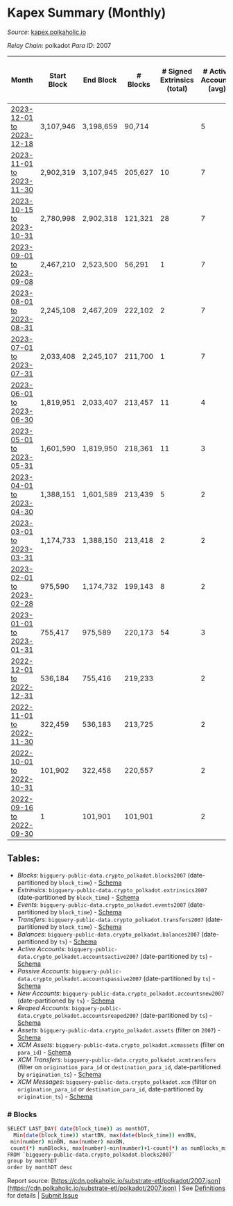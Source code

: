 # Kapex Summary (Monthly)

_Source_: [kapex.polkaholic.io](https://kapex.polkaholic.io)

*Relay Chain*: polkadot
*Para ID*: 2007



| Month | Start Block | End Block | # Blocks | # Signed Extrinsics (total) | # Active Accounts (avg) | # Addresses with Balances (max) | Issues |
| ----- | ----------- | --------- | -------- | --------------------------- | ----------------------- | ------------------------------- | ------ |
| [2023-12-01 to 2023-12-18](/polkadot/2007-kapex/2023-12-31.md) | 3,107,946 | 3,198,659 | 90,714 |  | 5 | 1,080 | -   |   
| [2023-11-01 to 2023-11-30](/polkadot/2007-kapex/2023-11-30.md) | 2,902,319 | 3,107,945 | 205,627 | 10 | 7 | 1,080 | -   |   
| [2023-10-15 to 2023-10-31](/polkadot/2007-kapex/2023-10-31.md) | 2,780,998 | 2,902,318 | 121,321 | 28 | 7 | 1,077 | -   |   
| [2023-09-01 to 2023-09-08](/polkadot/2007-kapex/2023-09-30.md) | 2,467,210 | 2,523,500 | 56,291 | 1 | 7 | 1,065 | -  **BROKEN**  |   
| [2023-08-01 to 2023-08-31](/polkadot/2007-kapex/2023-08-31.md) | 2,245,108 | 2,467,209 | 222,102 | 2 | 7 | 1,065 | -   |   
| [2023-07-01 to 2023-07-31](/polkadot/2007-kapex/2023-07-31.md) | 2,033,408 | 2,245,107 | 211,700 | 1 | 7 | 1,063 | -   |   
| [2023-06-01 to 2023-06-30](/polkadot/2007-kapex/2023-06-30.md) | 1,819,951 | 2,033,407 | 213,457 | 11 | 4 | 1,063 | -   |   
| [2023-05-01 to 2023-05-31](/polkadot/2007-kapex/2023-05-31.md) | 1,601,590 | 1,819,950 | 218,361 | 11 | 3 | 1,060 | -   |   
| [2023-04-01 to 2023-04-30](/polkadot/2007-kapex/2023-04-30.md) | 1,388,151 | 1,601,589 | 213,439 | 5 | 2 | 1,058 | -   |   
| [2023-03-01 to 2023-03-31](/polkadot/2007-kapex/2023-03-31.md) | 1,174,733 | 1,388,150 | 213,418 | 2 | 2 | 1,055 | -   |   
| [2023-02-01 to 2023-02-28](/polkadot/2007-kapex/2023-02-28.md) | 975,590 | 1,174,732 | 199,143 | 8 | 2 | 1,054 | -   |   
| [2023-01-01 to 2023-01-31](/polkadot/2007-kapex/2023-01-31.md) | 755,417 | 975,589 | 220,173 | 54 | 3 | 1,052 | -   |   
| [2022-12-01 to 2022-12-31](/polkadot/2007-kapex/2022-12-31.md) | 536,184 | 755,416 | 219,233 |  | 2 | 3 | -   |   
| [2022-11-01 to 2022-11-30](/polkadot/2007-kapex/2022-11-30.md) | 322,459 | 536,183 | 213,725 |  | 2 | 3 | -   |   
| [2022-10-01 to 2022-10-31](/polkadot/2007-kapex/2022-10-31.md) | 101,902 | 322,458 | 220,557 |  | 2 | 3 | -   |   
| [2022-09-16 to 2022-09-30](/polkadot/2007-kapex/2022-09-30.md) | 1 | 101,901 | 101,901 |  | 2 | 3 | -   |   

## Tables:

* _Blocks_: `bigquery-public-data.crypto_polkadot.blocks2007` (date-partitioned by `block_time`) - [Schema](/schema/balances.json)
* _Extrinsics_: `bigquery-public-data.crypto_polkadot.extrinsics2007` (date-partitioned by `block_time`) - [Schema](/schema/extrinsics.json)
* _Events_: `bigquery-public-data.crypto_polkadot.events2007` (date-partitioned by `block_time`) - [Schema](/schema/events.json)
* _Transfers_: `bigquery-public-data.crypto_polkadot.transfers2007` (date-partitioned by `block_time`) - [Schema](/schema/transfers.json)
* _Balances_: `bigquery-public-data.crypto_polkadot.balances2007` (date-partitioned by `ts`) - [Schema](/schema/balances.json)
* _Active Accounts_: `bigquery-public-data.crypto_polkadot.accountsactive2007` (date-partitioned by `ts`) - [Schema](/schema/accountsactive.json)
* _Passive Accounts_: `bigquery-public-data.crypto_polkadot.accountspassive2007` (date-partitioned by `ts`) - [Schema](/schema/accountspassive.json)
* _New Accounts_: `bigquery-public-data.crypto_polkadot.accountsnew2007` (date-partitioned by `ts`) - [Schema](/schema/accountsnew.json)
* _Reaped Accounts_: `bigquery-public-data.crypto_polkadot.accountsreaped2007` (date-partitioned by `ts`) - [Schema](/schema/accountsreaped.json)
* _Assets_: `bigquery-public-data.crypto_polkadot.assets` (filter on `2007`) - [Schema](/schema/assets.json)
* _XCM Assets_: `bigquery-public-data.crypto_polkadot.xcmassets` (filter on `para_id`) - [Schema](/schema/xcmassets.json)
* _XCM Transfers_: `bigquery-public-data.crypto_polkadot.xcmtransfers` (filter on `origination_para_id` or `destination_para_id`, date-partitioned by `origination_ts`) - [Schema](/schema/xcmtransfers.json)
* _XCM Messages_: `bigquery-public-data.crypto_polkadot.xcm` (filter on `origination_para_id` or `destination_para_id`, date-partitioned by `origination_ts`) - [Schema](/schema/xcm.json)

### # Blocks
```bash
SELECT LAST_DAY( date(block_time)) as monthDT,
  Min(date(block_time)) startBN, max(date(block_time)) endBN, 
 min(number) minBN, max(number) maxBN, 
 count(*) numBlocks, max(number)-min(number)+1-count(*) as numBlocks_missing 
FROM `bigquery-public-data.crypto_polkadot.blocks2007` 
group by monthDT 
order by monthDT desc
```


Report source: [https://cdn.polkaholic.io/substrate-etl/polkadot/2007.json](https://cdn.polkaholic.io/substrate-etl/polkadot/2007.json) | See [Definitions](/DEFINITIONS.md) for details | [Submit Issue](https://github.com/colorfulnotion/substrate-etl/issues)
